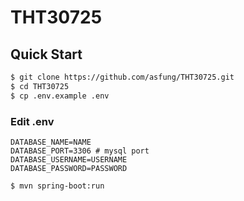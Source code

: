 # THT30725


## Quick Start

```bash
$ git clone https://github.com/asfung/THT30725.git
$ cd THT30725
$ cp .env.example .env
```

### Edit .env

```
DATABASE_NAME=NAME
DATABASE_PORT=3306 # mysql port
DATABASE_USERNAME=USERNAME
DATABASE_PASSWORD=PASSWORD
```

```bash
$ mvn spring-boot:run
```

